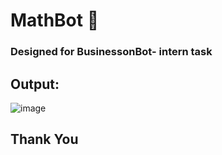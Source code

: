# MathBot 🦾
### Designed for BusinessonBot- intern task

## Output:

![image](https://user-images.githubusercontent.com/77279577/221862989-2528b72c-fc83-4e19-9435-90bf0866c6eb.png)


## Thank You
